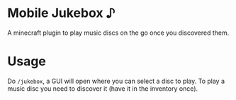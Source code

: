 # Mobile Jukebox ♪
A minecraft plugin to play music discs on the go once you discovered them.
# Usage
Do `/jukebox`, a GUI will open where you can select a disc to play. To play a music disc you need to discover it (have it in the inventory once).
